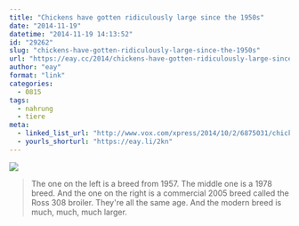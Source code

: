 ```yaml
---
title: "Chickens have gotten ridiculously large since the 1950s"
date: "2014-11-19"
datetime: "2014-11-19 14:13:52"
id: "29262"
slug: "chickens-have-gotten-ridiculously-large-since-the-1950s"
url: "https://eay.cc/2014/chickens-have-gotten-ridiculously-large-since-the-1950s/"
author: "eay"
format: "link"
categories:
  - 0815
tags:
  - nahrung
  - tiere
meta:
  - linked_list_url: "http://www.vox.com/xpress/2014/10/2/6875031/chickens-breeding-farming-boilers-giant"
  - yourls_shorturl: "https://eay.li/2kn"
---
```


![](https://eay.cc/uploads/2014/chickens.jpg)

> The one on the left is a breed from 1957. The middle one is a 1978 breed. And the one on the right is a commercial 2005 breed called the Ross 308 broiler. They're all the same age. And the modern breed is much, much, much larger.
